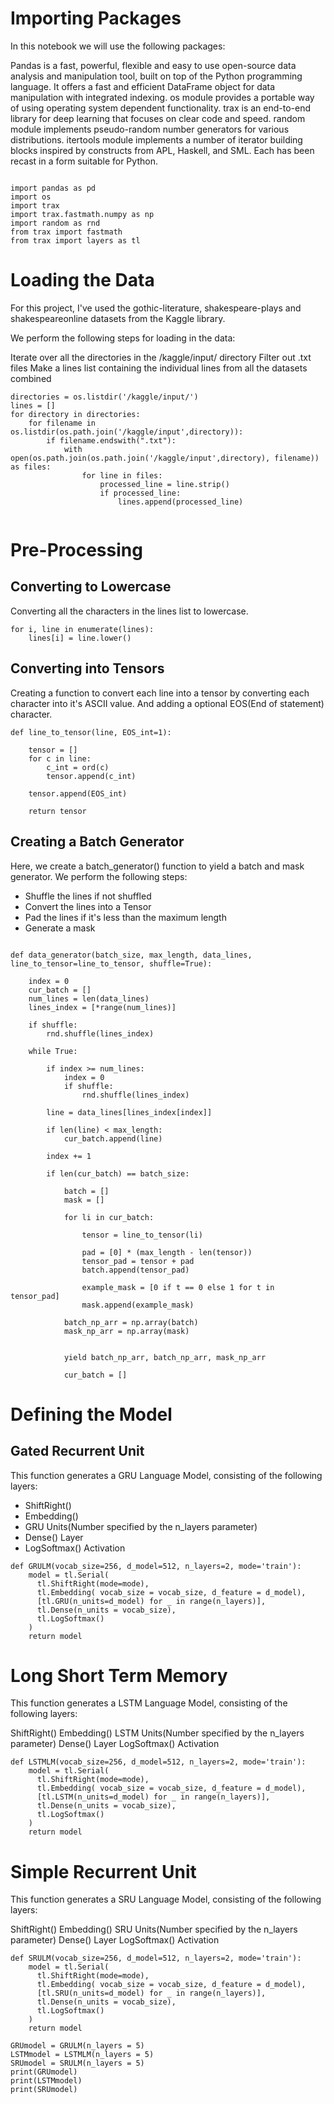 
# Importing Packages

In this notebook we will use the following packages:

Pandas is a fast, powerful, flexible and easy to use open-source data analysis and manipulation tool, built on top of the Python programming language. It offers a fast and efficient DataFrame object for data manipulation with integrated indexing.
os module provides a portable way of using operating system dependent functionality.
trax is an end-to-end library for deep learning that focuses on clear code and speed.
random module implements pseudo-random number generators for various distributions.
itertools module implements a number of iterator building blocks inspired by constructs from APL, Haskell, and SML. Each has been recast in a form suitable for Python.

```

import pandas as pd 
import os
import trax
import trax.fastmath.numpy as np
import random as rnd
from trax import fastmath
from trax import layers as tl
```


# Loading the Data

For this project, I've used the gothic-literature, shakespeare-plays and shakespeareonline datasets from the Kaggle library.

We perform the following steps for loading in the data:

Iterate over all the directories in the /kaggle/input/ directory
Filter out .txt files
Make a lines list containing the individual lines from all the datasets combined

```
directories = os.listdir('/kaggle/input/')
lines = []
for directory in directories:
    for filename in os.listdir(os.path.join('/kaggle/input',directory)):
        if filename.endswith(".txt"):
            with open(os.path.join(os.path.join('/kaggle/input',directory), filename)) as files:
                for line in files: 
                    processed_line = line.strip()
                    if processed_line:
                        lines.append(processed_line)
                       
```

# Pre-Processing

## Converting to Lowercase

Converting all the characters in the lines list to lowercase.

```
for i, line in enumerate(lines):
    lines[i] = line.lower()
```

## Converting into Tensors

Creating a function to convert each line into a tensor by converting each character into it's ASCII value. And adding a optional EOS(End of statement) character.

```
def line_to_tensor(line, EOS_int=1):
    
    tensor = []
    for c in line:
        c_int = ord(c)
        tensor.append(c_int)
    
    tensor.append(EOS_int)

    return tensor
```

## Creating a Batch Generator

Here, we create a batch_generator() function to yield a batch and mask generator. We perform the following steps:

* Shuffle the lines if not shuffled
* Convert the lines into a Tensor
* Pad the lines if it's less than the maximum length
* Generate a mask

```

def data_generator(batch_size, max_length, data_lines, line_to_tensor=line_to_tensor, shuffle=True):
    
    index = 0                         
    cur_batch = []                    
    num_lines = len(data_lines)       
    lines_index = [*range(num_lines)] 

    if shuffle:
        rnd.shuffle(lines_index)
    
    while True:
        
        if index >= num_lines:
            index = 0
            if shuffle:
                rnd.shuffle(lines_index)
            
        line = data_lines[lines_index[index]] 
        
        if len(line) < max_length:
            cur_batch.append(line)
            
        index += 1
        
        if len(cur_batch) == batch_size:
            
            batch = []
            mask = []
            
            for li in cur_batch:

                tensor = line_to_tensor(li)

                pad = [0] * (max_length - len(tensor))
                tensor_pad = tensor + pad
                batch.append(tensor_pad)

                example_mask = [0 if t == 0 else 1 for t in tensor_pad]
                mask.append(example_mask)
               
            batch_np_arr = np.array(batch)
            mask_np_arr = np.array(mask)
            
            
            yield batch_np_arr, batch_np_arr, mask_np_arr
            
            cur_batch = []
```

# Defining the Model

## Gated Recurrent Unit

This function generates a GRU Language Model, consisting of the following layers:

* ShiftRight()
* Embedding()
* GRU Units(Number specified by the n_layers parameter)
* Dense() Layer
* LogSoftmax() Activation

```
def GRULM(vocab_size=256, d_model=512, n_layers=2, mode='train'):
    model = tl.Serial(
      tl.ShiftRight(mode=mode),                                 
      tl.Embedding( vocab_size = vocab_size, d_feature = d_model), 
      [tl.GRU(n_units=d_model) for _ in range(n_layers)], 
      tl.Dense(n_units = vocab_size), 
      tl.LogSoftmax() 
    )
    return model
```


# Long Short Term Memory

This function generates a LSTM Language Model, consisting of the following layers:

ShiftRight()
Embedding()
LSTM Units(Number specified by the n_layers parameter)
Dense() Layer
LogSoftmax() Activation

```
def LSTMLM(vocab_size=256, d_model=512, n_layers=2, mode='train'):
    model = tl.Serial(
      tl.ShiftRight(mode=mode),                                 
      tl.Embedding( vocab_size = vocab_size, d_feature = d_model), 
      [tl.LSTM(n_units=d_model) for _ in range(n_layers)], 
      tl.Dense(n_units = vocab_size), 
      tl.LogSoftmax() 
    )
    return model
```

# Simple Recurrent Unit

This function generates a SRU Language Model, consisting of the following layers:

ShiftRight()
Embedding()
SRU Units(Number specified by the n_layers parameter)
Dense() Layer
LogSoftmax() Activation

```
def SRULM(vocab_size=256, d_model=512, n_layers=2, mode='train'):
    model = tl.Serial(
      tl.ShiftRight(mode=mode),                                 
      tl.Embedding( vocab_size = vocab_size, d_feature = d_model), 
      [tl.SRU(n_units=d_model) for _ in range(n_layers)], 
      tl.Dense(n_units = vocab_size), 
      tl.LogSoftmax() 
    )
    return model
```

```
GRUmodel = GRULM(n_layers = 5)
LSTMmodel = LSTMLM(n_layers = 5)
SRUmodel = SRULM(n_layers = 5)
print(GRUmodel)
print(LSTMmodel)
print(SRUmodel)
```
